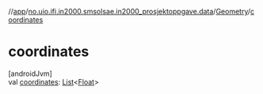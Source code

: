 //[app](../../../index.md)/[no.uio.ifi.in2000.smsolsae.in2000_prosjektoppgave.data](../index.md)/[Geometry](index.md)/[coordinates](coordinates.md)

# coordinates

[androidJvm]\
val [coordinates](coordinates.md): [List](https://kotlinlang.org/api/latest/jvm/stdlib/kotlin.collections/-list/index.html)&lt;[Float](https://kotlinlang.org/api/latest/jvm/stdlib/kotlin/-float/index.html)&gt;
